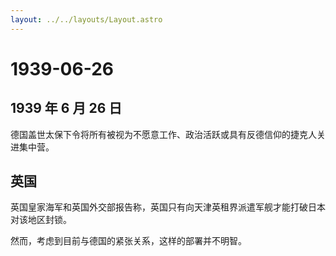 ```yaml
---
layout: ../../layouts/Layout.astro
---
```


# 1939-06-26

## 1939 年 6 月 26 日

德国盖世太保下令将所有被视为不愿意工作、政治活跃或具有反德信仰的捷克人关进集中营。

## 英国

英国皇家海军和英国外交部报告称，英国只有向天津英租界派遣军舰才能打破日本对该地区封锁。

然而，考虑到目前与德国的紧张关系，这样的部署并不明智。